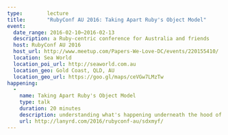 ```yaml
---
type:        lecture
title:       "RubyConf AU 2016: Taking Apart Ruby's Object Model"
event:
  date_range: 2016-02-10⋯2016-02-13
  description: a Ruby-centric conference for Australia and friends
  host: RubyConf AU 2016
  host_url: http://www.meetup.com/Papers-We-Love-DC/events/220155410/
  location: Sea World
  location_poi_url: http://seaworld.com.au
  location_geo: Gold Coast, QLD, AU
  location_geo_url: https://goo.gl/maps/ceVGw7LMzTw
happening:
  -
    name: Taking Apart Ruby's Object Model
    type: talk
    duration: 20 minutes
    description: understanding what's happening underneath the hood of Ruby's powerful, expressive object model
    url: http://lanyrd.com/2016/rubyconf-au/sdxmyf/
---
```

